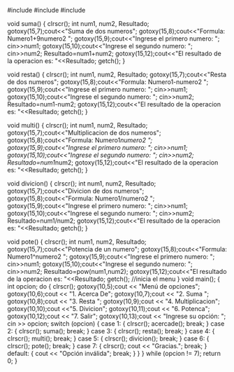 #include <iostream>
#include <conio>
#include <math>
//Inician las funciones sin parametros
void acercade()
{
	clrscr();
	gotoxy(10,6);cout<<" Menu de operaciones aritmeticas haciendo uso de funciones sin parametros";
   gotoxy(10,7);cout<< " Creado por: Diego Alejandro Lemus";
}

void suma()
{
	clrscr();
   int num1, num2, Resultado;
   gotoxy(15,7);cout<<"Suma de dos numeros";
   gotoxy(15,8);cout<<"Formula: Numero1+9numero2 ";
   gotoxy(15,9);cout<<"Ingrese el primero numero: ";
   cin>>num1;
   gotoxy(15,10);cout<<"Ingrese el segundo numero: ";
   cin>>num2;
   Resultado=num1+num2;
   gotoxy(15,12);cout<<"El resultado de la operacion es: "<<Resultado;
   getch();
}

void resta()
{
	clrscr();
	int num1, num2, Resultado;
   gotoxy(15,7);cout<<"Resta de dos numeros";
   gotoxy(15,8);cout<<"Formula: Numero1-numero2 ";
   gotoxy(15,9);cout<<"Ingrese el primero numero: ";
   cin>>num1;
   gotoxy(15,10);cout<<"Ingrese el segundo numero: ";
   cin>>num2;
   Resultado=num1-num2;
   gotoxy(15,12);cout<<"El resultado de la operacion es: "<<Resultado;
   getch();
}

void multi()
{
	clrscr();
   int num1, num2, Resultado;
	gotoxy(15,7);cout<<"Multiplicacion de dos numeros";
   gotoxy(15,8);cout<<"Formula: Numero1*numero2 ";
   gotoxy(15,9);cout<<"Ingrese el primero numero: ";
   cin>>num1;
   gotoxy(15,10);cout<<"Ingrese el segundo numero: ";
   cin>>num2;
   Resultado=num1*num2;
   gotoxy(15,12);cout<<"El resultado de la operacion es: "<<Resultado;
   getch();
}

void divicion()
{
	clrscr();
	int num1, num2, Resultado;
  	gotoxy(15,7);cout<<"Divicion de dos numeros";
   gotoxy(15,8);cout<<"Formula: Numero1/numero2 ";
   gotoxy(15,9);cout<<"Ingrese el primero numero: ";
   cin>>num1;
   gotoxy(15,10);cout<<"Ingrese el segundo numero: ";
   cin>>num2;
   Resultado=num1/num2;
   gotoxy(15,12);cout<<"El resultado de la operacion es: "<<Resultado;
   getch();
}

void pote()
{
	clrscr();
	int num1, num2, Resultado;
   gotoxy(15,7);cout<<"Potencia de un numero";
   gotoxy(15,8);cout<<"Formula: Numero1^numero2 ";
   gotoxy(15,9);cout<<"Ingrese el primero numero: ";
   cin>>num1;
   gotoxy(15,10);cout<<"Ingrese el segundo numero: ";
   cin>>num2;
   Resultado=pow(num1,num2);
   gotoxy(15,12);cout<<"El resultado de la operacion es: "<<Resultado;
   getch();
   //inicia el menu
}
void main();
{
	int opcion;
	do
   {
		clrscr();
		gotoxy(10,5);cout << "Menú de opciones";
		gotoxy(10,6);cout << "1. Acerca De";
		gotoxy(10,7);cout << "2. Suma ";
		gotoxy(10,8);cout << "3. Resta ";
		gotoxy(10,9);cout << "4. Multiplicacion";
		gotoxy(10,10);cout <<"5. Divicion";
		gotoxy(10,11);cout << "6. Potenca";
		gotoxy(10,12);cout << "7. Salir";
		gotoxy(10,13);cout << "Ingrese su opción: ";
		cin >> opcion;
		switch (opcion)
		{
			case 1:
			{
         	clrscr();
				acercade();
				break;
			}
			case 2:
			{
         	clrscr();
				suma();
				break;
			}
			case 3:
			{
         	clrscr();
				resta();
				break;
			}
			case 4:
			{
            clrscr();
				multi();
				break;
			}
			case 5:
			{
            clrscr();
				divicion();
				break;
			}
			case 6:
			{
            clrscr();
				pote();
				break;
			}
			case 7:
			{
            clrscr();
				cout << "Gracias.";
				break;
			}
			default:
			{
				cout << "Opción inválida";
				break;
			}
		}
	} while (opcion != 7);
	return 0;
}
